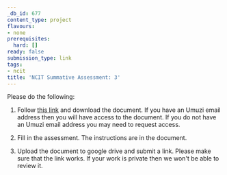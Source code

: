 ```yaml
---
_db_id: 677
content_type: project
flavours:
- none
prerequisites:
  hard: []
ready: false
submission_type: link
tags:
- ncit
title: 'NCIT Summative Assessment: 3'
---
```


Please do the following:

1. Follow [this link](https://drive.google.com/file/d/1z-V18crRIMaUsYVcXzWX2JXzGNgoGUGh/view?usp=sharing) and download the document. If you have an Umuzi email address then you will have access to the document. If you do not have an Umuzi email address you may need to request access.

2. Fill in the assessment. The instructions are in the document. 
   
4. Upload the document to google drive and submit a link. Please make sure that the link works. If your work is private then we won't be able to review it.
